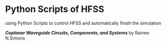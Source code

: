 # Python Scripts of HFSS 

using Python Scripts to control HFSS and automatically finish the simulation

***Coplanar Waveguide Circuits, Components, and Systems*** by Rainee N.Simons
